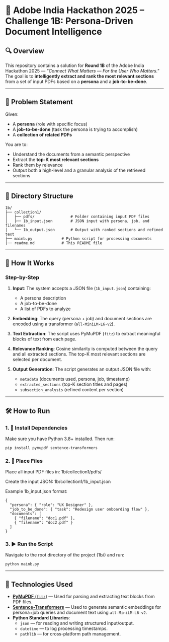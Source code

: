 # 📄 Adobe India Hackathon 2025 – Challenge 1B: Persona-Driven Document Intelligence

## 🔍 Overview

This repository contains a solution for **Round 1B** of the Adobe India Hackathon 2025 — _"Connect What Matters — For the User Who Matters."_  
The goal is to **intelligently extract and rank the most relevant sections** from a set of input PDFs based on a **persona** and a **job-to-be-done**.

---

## 🧠 Problem Statement

Given:

- A **persona** (role with specific focus)
- A **job-to-be-done** (task the persona is trying to accomplish)
- A **collection of related PDFs**

You are to:

- Understand the documents from a semantic perspective
- Extract the **top-K most relevant sections**
- Rank them by relevance
- Output both a high-level and a granular analysis of the retrieved sections

---

## 📁 Directory Structure

```
1b/
├── collection1/
│   ├── pdfs/                # Folder containing input PDF files
│   ├── 1b_input.json        # JSON input with persona, job, and filenames
│   └── 1b_output.json       # Output with ranked sections and refined text
├── mainb.py             # Python script for processing documents
|── readme.md            # This README file
```


---

## 🚀 How It Works

### Step-by-Step

1. **Input**: The system accepts a JSON file (`1b_input.json`) containing:

   - A persona description
   - A job-to-be-done
   - A list of PDFs to analyze

2. **Embedding**: The query (persona + job) and document sections are encoded using a transformer (`all-MiniLM-L6-v2`).

3. **Text Extraction**: The script uses PyMuPDF (`fitz`) to extract meaningful blocks of text from each page.

4. **Relevance Ranking**: Cosine similarity is computed between the query and all extracted sections. The top-K most relevant sections are selected per document.

5. **Output Generation**: The script generates an output JSON file with:
   - `metadata` (documents used, persona, job, timestamp)
   - `extracted_sections` (top-K section titles and pages)
   - `subsection_analysis` (refined content per section)

---
## 🛠️ How to Run

### 1. 🔧 Install Dependencies

Make sure you have Python 3.8+ installed. Then run:

```bash
pip install pymupdf sentence-transformers
```
### 2. 📂 Place Files
Place all input PDF files in: 1b/collection1/pdfs/

Create the input JSON: 1b/collection1/1b_input.json

Example 1b_input.json format:
```
{
  "persona": { "role": "UX Designer" },
  "job_to_be_done": { "task": "Redesign user onboarding flow" },
  "documents": [
    { "filename": "doc1.pdf" },
    { "filename": "doc2.pdf" }
  ]
}
```
### 3. ▶️ Run the Script
Navigate to the root directory of the project (1b/) and run:
```
python mainb.py
```
---
## 🧰 Technologies Used

- [**PyMuPDF** (`fitz`)](https://pymupdf.readthedocs.io/) — Used for parsing and extracting text blocks from PDF files.
- [**Sentence-Transformers**](https://www.sbert.net/) — Used to generate semantic embeddings for persona+job queries and document text using `all-MiniLM-L6-v2`.
- **Python Standard Libraries**:
  - `json` — for reading and writing structured input/output.
  - `datetime` — to log processing timestamps.
  - `pathlib` — for cross-platform path management.
